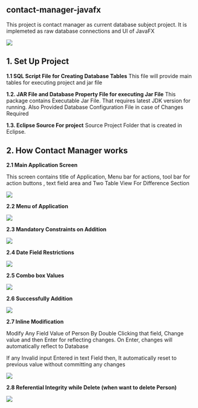 


**contact-manager-javafx**
----------------------

This project is contact manager as current database subject project. It is implemeted as raw database connections and UI of JavaFX

![](/SupportedImages/mainScreen.jpg?raw=true)


**1. Set Up Project**
---------------------


**1.1	SQL Script File for Creating Database Tables**
This file will provide main tables for executing project and jar file 

**1.2.	JAR File and Database Property File for executing Jar File**
This package contains Executable Jar File. That requires latest JDK version for running. Also Provided Database Configuration File in case of Changes Required

**1.3.	Eclipse Source For project**
Source Project Folder that is created in Eclipse.



**2. How Contact Manager works**
--------------------------------

**2.1	 Main Application Screen**

This screen contains title of Application, Menu bar for actions, tool bar for action buttons , text field area and Two Table View For Difference Section

![](/SupportedImages/mainScreen.jpg?raw=true)


**2.2	Menu of Application**

![](/SupportedImages/menu.jpg?raw=true)


**2.3	Mandatory Constraints on Addition**

![](/SupportedImages/constraints.jpg?raw=true)


**2.4 Date Field Restrictions**

![](/SupportedImages/dateVal.jpg?raw=true)


**2.5	Combo box Values**

![](/SupportedImages/combo.jpg?raw=true)


**2.6	Successfully Addition** 

![](/SupportedImages/add.jpg?raw=true)


**2.7	Inline Modification**

Modify Any Field Value of Person By Double Clicking that field, Change value and then Enter for reflecting changes. On Enter, changes will automatically reflect to Database

If any Invalid input Entered in text Field then, It automatically reset to previous value without committing any changes

![](/SupportedImages/inline.jpg?raw=true)

**2.8	Referential Integrity while Delete (when want to delete Person)**

![](/SupportedImages/delete.jpg?raw=true)